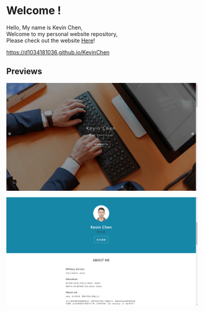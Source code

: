 # Welcome !

Hello, My name is Kevin Chen,  
Welcome to my personal website repository,  
Please check out the website [Here](https://d1034181036.github.io/KevinChen)!

https://d1034181036.github.io/KevinChen

## Previews
  
![preview1](img/preview1.png)

![preview2](img/preview2.png)
